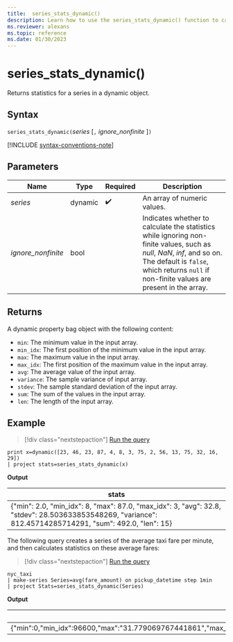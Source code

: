 ```yaml
---
title:  series_stats_dynamic()
description: Learn how to use the series_stats_dynamic() function to calculate the statistics for a series in a dynamic object.
ms.reviewer: alexans
ms.topic: reference
ms.date: 01/30/2023
---
```

# series_stats_dynamic()

Returns statistics for a series in a dynamic object.  

## Syntax

`series_stats_dynamic(`*series* [`,` *ignore_nonfinite* ]`)`

[!INCLUDE [syntax-conventions-note](../../includes/syntax-conventions-note.md)]

## Parameters

| Name | Type | Required | Description |
|--|--|--|--|
| *series* | dynamic |  :heavy_check_mark: | An array of numeric values.|
| *ignore_nonfinite* | bool | | Indicates whether to calculate the statistics while ignoring non-finite values, such as *null*, *NaN*, *inf*, and so on. The default is `false`, which returns `null` if non-finite values are present in the array.|

## Returns

A dynamic property bag object with the following content:

* `min`: The minimum value in the input array.
* `min_idx`: The first position of the minimum value in the input array.
* `max`: The maximum value in the input array.
* `max_idx`: The first position of the maximum value in the input array.
* `avg`: The average value of the input array.
* `variance`: The sample variance of input array.
* `stdev`: The sample standard deviation of the input array.
* `sum`: The sum of the values in the input array.
* `len`: The length of the input array.

## Example

> [!div class="nextstepaction"]
> <a href="https://dataexplorer.azure.com/clusters/help/databases/Samples?query=H4sIAAAAAAAAAysoyswrUaiwTanMS8zNTNaINjLWUTAx01EA0RbmQDaQ0lEAcsxNgYI6CqZAOUMo1xjINwSptYzVVOCqUSgoys9KTS5RKC5JLCm2LU4tykwtjgdz4mHmV2gCANNsjChyAAAA" target="_blank">Run the query</a>

```kusto
print x=dynamic([23, 46, 23, 87, 4, 8, 3, 75, 2, 56, 13, 75, 32, 16, 29]) 
| project stats=series_stats_dynamic(x)
```

**Output**

|stats|
|---|
|{"min": 2.0, "min_idx": 8, "max": 87.0, "max_idx": 3, "avg": 32.8, "stdev": 28.503633853548269, "variance": 812.45714285714291, "sum": 492.0, "len": 15}|


The following query creates a series of the average taxi fare per minute, and then calculates statistics on these average fares:

> [!div class="nextstepaction"]
> <a href="https://dataexplorer.azure.com/clusters/help/databases/Samples?query=H4sIAAAAAAAAAyXMMQ6DMAxA0b2n8AgDQw/AKTiAZSVu5SI7UeygInF4Spm+/vJsTxj0lccBSitPzk3YYflnpu09vKgxkpZuMUIxqJLWXjFTcIgyeHCFp4r9iNrKh1PAEhQ+3xb6NZh3I5U03PJ4AhN2sX94AAAA" target="_blank">Run the query</a>

```kusto
nyc_taxi
| make-series Series=avg(fare_amount) on pickup_datetime step 1min
| project Stats=series_stats_dynamic(Series)
```

**Output**

| Stats |
|---|
|{"min":0,"min_idx":96600,"max":"31.779069767441861","max_idx":481260,"avg":"13.062685479531414","stdev":"1.7730590207741219","variance":"3.1437382911484884","sum":"6865747.488041711","len":525600}
